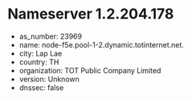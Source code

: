 # Nameserver 1.2.204.178

* as_number: 23969
* name: node-f5e.pool-1-2.dynamic.totinternet.net.
* city: Lap Lae
* country: TH
* organization: TOT Public Company Limited
* version: Unknown
* dnssec: false
